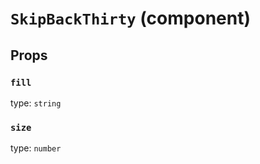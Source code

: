 `SkipBackThirty` (component)
============================



Props
-----

### `fill`

type: `string`


### `size`

type: `number`

